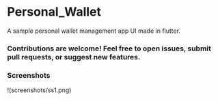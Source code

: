 # Personal_Wallet
A sample personal wallet management app UI made in flutter. <br>

<h3>Contributions are welcome! Feel free to open issues, submit pull requests, or suggest new features.</h3>

<h3>Screenshots</h3>
!(screenshots/ss1.png)
